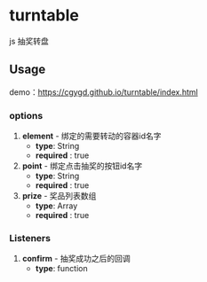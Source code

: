 # turntable
js 抽奖转盘

## Usage
demo：<a href="https://cgygd.github.io/turntable/index.html" target="_blank">https://cgygd.github.io/turntable/index.html</a>

### options
1. **element** - 绑定的需要转动的容器id名字 
    - **type**: String
    - **required** : true
2. **point** - 绑定点击抽奖的按钮id名字
    - **type**: String
    - **required** : true
3. **prize** - 奖品列表数组
    - **type**: Array
    - **required** : true

### Listeners
1. **confirm** - 抽奖成功之后的回调
    - **type**: function